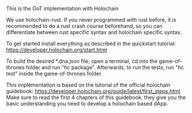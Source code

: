 This is the GoT implementation with Holochain

We use holochain-rust. If you never programmed with rust before, it is recommended to do a rust crash course beforehand, so you can differentiate between rust specific syntax and holochain specific syntax.

To get started install everything as described in the quickstart tutorial: https://developer.holochain.org/start.html

To build the desired *.dna.json file, open a terminal, cd into the game-of-thrones folder and run
"hc package".
Afterwards, to run the tests, run "hc test" inside the game-of-thrones folder.

This implementation is based on the tutorial of the official holochain guidebook: https://developer.holochain.org/guide/latest/first_steps.html. Make sure to read the first 4 chapters of this guidebook, they give you the basic understanding you need to develop a holochain based dApp.
